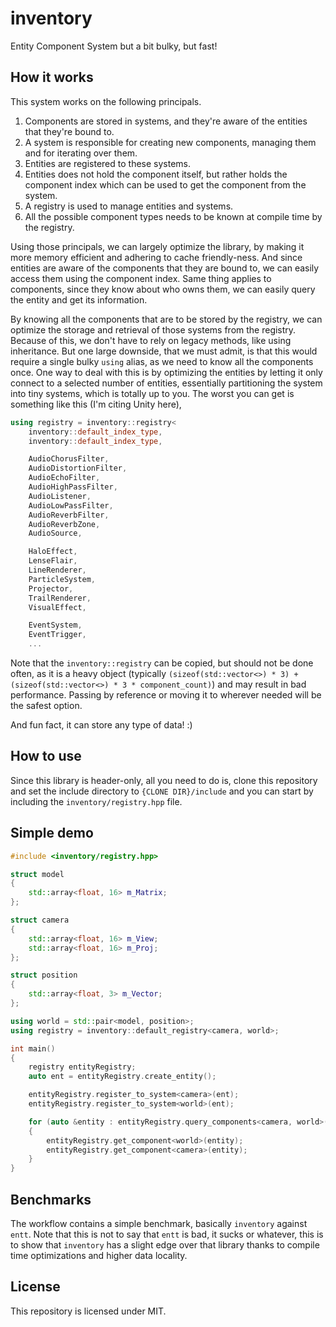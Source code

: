 # inventory

Entity Component System but a bit bulky, but fast!

## How it works

This system works on the following principals.

1. Components are stored in systems, and they're aware of the entities that they're bound to.
2. A system is responsible for creating new components, managing them and for iterating over them.
3. Entities are registered to these systems.
4. Entities does not hold the component itself, but rather holds the component index which can be used to get the component from the system.
5. A registry is used to manage entities and systems.
6. All the possible component types needs to be known at compile time by the registry.

Using those principals, we can largely optimize the library, by making it more memory efficient and adhering to cache friendly-ness. And
since entities are aware of the components that they are bound to, we can easily access them using the component index. Same thing applies to
components, since they know about who owns them, we can easily query the entity and get its information.

By knowing all the components that are to be stored by the registry, we can optimize the storage and retrieval of those systems from the
registry. Because of this, we don't have to rely on legacy methods, like using inheritance. But one large downside, that we must admit,
is that this would require a single bulky `using` alias, as we need to know all the components once. One way to deal with this is by
optimizing the entities by letting it only connect to a selected number of entities, essentially partitioning the system into tiny
systems, which is totally up to you. The worst you can get is something like this (I'm citing Unity here),

```cpp
using registry = inventory::registry<
    inventory::default_index_type,
    inventory::default_index_type, 

    AudioChorusFilter,
    AudioDistortionFilter,
    AudioEchoFilter,
    AudioHighPassFilter,
    AudioListener,
    AudioLowPassFilter,
    AudioReverbFilter,
    AudioReverbZone,
    AudioSource,

    HaloEffect,
    LenseFlair,
    LineRenderer,
    ParticleSystem,
    Projector, 
    TrailRenderer,
    VisualEffect,

    EventSystem,
    EventTrigger,
    ...
```

Note that the `inventory::registry` can be copied, but should not be done often, as it is a heavy object (typically `(sizeof(std::vector<>) * 3) + (sizeof(std::vector<>) * 3 * component_count)`)
and may result in bad performance. Passing by reference or moving it to wherever needed will be the safest option.

And fun fact, it can store any type of data! :)

## How to use

Since this library is header-only, all you need to do is, clone this repository and set the include
directory to `{CLONE DIR}/include` and you can start by including the `inventory/registry.hpp` file.

## Simple demo

```cpp
#include <inventory/registry.hpp>

struct model
{
    std::array<float, 16> m_Matrix;
};

struct camera
{
    std::array<float, 16> m_View;
    std::array<float, 16> m_Proj;
};

struct position
{
    std::array<float, 3> m_Vector;
};

using world = std::pair<model, position>;
using registry = inventory::default_registry<camera, world>;

int main()
{
    registry entityRegistry;
    auto ent = entityRegistry.create_entity();

    entityRegistry.register_to_system<camera>(ent);
    entityRegistry.register_to_system<world>(ent);

    for (auto &entity : entityRegistry.query_components<camera, world>())
    {
        entityRegistry.get_component<world>(entity);
        entityRegistry.get_component<camera>(entity);
    }
}
```

## Benchmarks

The workflow contains a simple benchmark, basically `inventory` against `entt`. Note that this is not to say that
`entt` is bad, it sucks or whatever, this is to show that `inventory` has a slight edge over that library thanks
to compile time optimizations and higher data locality.

## License

This repository is licensed under MIT.
